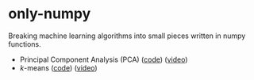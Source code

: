 # only-numpy
Breaking machine learning algorithms into small pieces written in numpy functions.

* Principal Component Analysis (PCA) ([code](https://github.com/mashaan14/only-numpy/blob/main/only_numpy_pca.ipynb)) ([video](https://youtube.com/shorts/K4GjsVPy9KY?feature=share))
* $k$-means ([code](https://github.com/mashaan14/only-numpy/blob/main/only_numpy_kmeans.ipynb)) ([video](https://youtube.com/shorts/t7JJEy70YFA?feature=share))
